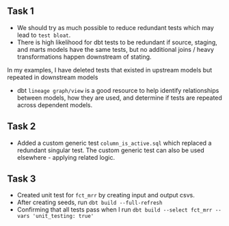 ## Task 1
  - We should try as much possible to reduce redundant tests which may lead to `test bloat`.
  - There is high likelihood for dbt tests to be redundant if source, staging, and marts models have the same tests, but no additional joins / heavy transformations happen downstream of stating.

In my examples, I have deleted tests that existed in upstream models but repeated in downstream models

 - dbt `lineage graph/view` is a good resource to help identify relationships between models, how they are used, and determine if tests are repeated across dependent models.

## Task 2
 - Added a custom generic test `column_is_active.sql` which replaced a redundant singular test. The custom generic test can also be used elsewhere - applying related logic.

## Task 3
 - Created unit test for `fct_mrr` by creating input and output csvs.
 - After creating seeds, run `dbt build --full-refresh`
 - Confirming that all tests pass when I run `dbt build --select fct_mrr --vars 'unit_testing: true'`

